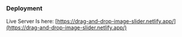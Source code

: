 ### Deployment

Live Server Is here: [https://drag-and-drop-image-slider.netlify.app/](https://drag-and-drop-image-slider.netlify.app/)

